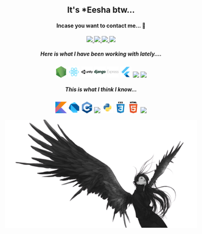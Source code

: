 

<!--
**EeshaArif/EeshaArif** is a ✨ _special_ ✨ repository because its `README.md` (this file) appears on your GitHub profile.

Here are some ideas to get you started:

- 🔭 I’m currently working on ...
- 🌱 I’m currently learning ...
- 👯 I’m looking to collaborate on ...
- 🤔 I’m looking for help with ...
- 💬 Ask me about ...
- 📫 How to reach me: ...
- 😄 Pronouns: ...
- ⚡ Fun fact: ...
-->
<h2 align="center"> It's *Eesha btw... </h2>

<h4 align="center">Incase you want to contact me... 💬 </h4>
<p align="center">

  
  <a href="mailto:eeshaarif@gmail.com">
    <img src="https://img.shields.io/badge/Gmail-EeshaArif-red">
  </a>
  
  
   <a href="https://www.facebook.com/eesha.arif.7">
    <img src="https://img.shields.io/badge/Facebook-EeshaArif-9cf">
  </a>
  

  
  <a href="https://www.instagram.com/eeshaarif6/">
    <img src="https://img.shields.io/badge/Instagram-EeshaArif-ff69b4">
  </a>
  
   <a href="https://www.linkedin.com/in/eesha-arif-a9084616b">
    <img src="https://img.shields.io/badge/Linkedin-EeshaArif-blue">
  </a>
</p>


  
<h5 align="center">Here is what I have been working with lately....</h5>
<p align="center">
    <img height="30" src="https://raw.githubusercontent.com/github/explore/80688e429a7d4ef2fca1e82350fe8e3517d3494d/topics/nodejs/nodejs.png">
    <img height="30" src="https://raw.githubusercontent.com/github/explore/80688e429a7d4ef2fca1e82350fe8e3517d3494d/topics/react/react.png">
    <img height="30" src="https://raw.githubusercontent.com/github/explore/80688e429a7d4ef2fca1e82350fe8e3517d3494d/topics/unity/unity.png">
    <img height="30" src="https://raw.githubusercontent.com/github/explore/80688e429a7d4ef2fca1e82350fe8e3517d3494d/topics/django/django.png">
    <img height="30" src="https://raw.githubusercontent.com/github/explore/80688e429a7d4ef2fca1e82350fe8e3517d3494d/topics/express/express.png">
    <img height="30" src="https://raw.githubusercontent.com/github/explore/cebd63002168a05a6a642f309227eefeccd92950/topics/flutter/flutter.png">
    <img height="30" src="https://www.wittystore.com/image/cache/data/brands_logos/blender-logo-800x800.png">
    <img height="30" src="https://dscmit.com/assets/arlogo.png">
</p>


<h5 align="center">This is what I think I know...</h5>

<p align="center">
  <img height="30" src="https://raw.githubusercontent.com/github/explore/80688e429a7d4ef2fca1e82350fe8e3517d3494d/topics/kotlin/kotlin.png">
  <img height="30" src="https://raw.githubusercontent.com/github/explore/80688e429a7d4ef2fca1e82350fe8e3517d3494d/topics/dart/dart.png">
  <img height="30" src="https://raw.githubusercontent.com/github/explore/80688e429a7d4ef2fca1e82350fe8e3517d3494d/topics/cpp/cpp.png">
  <img height="30" src="https://cdn.vox-cdn.com/thumbor/WZa7uFgVuwiizcAE3dn9IcIOCcQ=/0x0:640x427/1400x1400/filters:focal(0x0:640x427):format(jpeg)/cdn.vox-cdn.com/assets/1087137/java_logo_640.jpg">
  <img height="30" src="https://raw.githubusercontent.com/github/explore/80688e429a7d4ef2fca1e82350fe8e3517d3494d/topics/python/python.png">
  <img height="30" src="https://raw.githubusercontent.com/github/explore/80688e429a7d4ef2fca1e82350fe8e3517d3494d/topics/css/css.png">
  <img height="30" src="https://raw.githubusercontent.com/github/explore/80688e429a7d4ef2fca1e82350fe8e3517d3494d/topics/html/html.png">
  <img height="32" src="https://encrypted-tbn0.gstatic.com/images?q=tbn%3AANd9GcQFUFkZezOxiwrIAMlSMp8uL5bk82N17XzMKQ&usqp=CAU">
</p>

![](https://github.com/EeshaArif/EeshaArif/blob/master/vendors/_winged.png)
